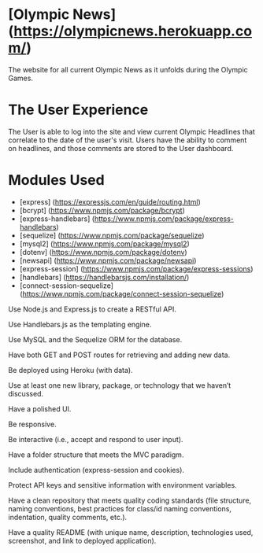# [Olympic News] (https://olympicnews.herokuapp.com/)

The website for all current Olympic News as it unfolds during the Olympic Games.

# The User Experience

The User is able to log into the site and view current Olympic Headlines that correlate to the date of the user's visit.  Users have the ability to comment on headlines, and those comments are stored to the User dashboard.

# Modules Used

* [express] (https://expressjs.com/en/guide/routing.html)
* [bcrypt] (https://www.npmjs.com/package/bcrypt)
* [express-handlebars] (https://www.npmjs.com/package/express-handlebars)
* [sequelize] (https://www.npmjs.com/package/sequelize)
* [mysql2] (https://www.npmjs.com/package/mysql2)
* [dotenv] (https://www.npmjs.com/package/dotenv)
* [newsapi] (https://www.npmjs.com/package/newsapi)
* [express-session] (https://www.npmjs.com/package/express-sessions)
* [handlebars] (https://handlebarsjs.com/installation/)
* [connect-session-sequelize] (https://www.npmjs.com/package/connect-session-sequelize)






Use Node.js and Express.js to create a RESTful API.

Use Handlebars.js as the templating engine.

Use MySQL and the Sequelize ORM for the database.

Have both GET and POST routes for retrieving and adding new data.

Be deployed using Heroku (with data).

Use at least one new library, package, or technology that we haven’t discussed.

Have a polished UI.

Be responsive.

Be interactive (i.e., accept and respond to user input).

Have a folder structure that meets the MVC paradigm.

Include authentication (express-session and cookies).

Protect API keys and sensitive information with environment variables.

Have a clean repository that meets quality coding standards (file structure, naming conventions, best practices for class/id naming conventions, indentation, quality comments, etc.).

Have a quality README (with unique name, description, technologies used, screenshot, and link to deployed application).